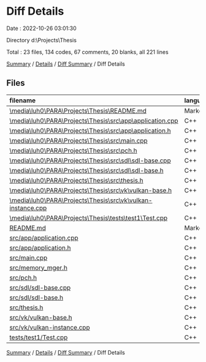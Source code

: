 # Diff Details

Date : 2022-10-26 03:01:30

Directory d:\\Projects\\Thesis

Total : 23 files,  134 codes, 67 comments, 20 blanks, all 221 lines

[Summary](results.md) / [Details](details.md) / [Diff Summary](diff.md) / Diff Details

## Files
| filename | language | code | comment | blank | total |
| :--- | :--- | ---: | ---: | ---: | ---: |
| [\media\luh0\PARA\Projects\Thesis\README.md](/%5Cmedia%5Cluh0%5CPARA%5CProjects%5CThesis%5CREADME.md) | Markdown | -1 | 0 | -1 | -2 |
| [\media\luh0\PARA\Projects\Thesis\src\app\application.cpp](/%5Cmedia%5Cluh0%5CPARA%5CProjects%5CThesis%5Csrc%5Capp%5Capplication.cpp) | C++ | -49 | -3 | -15 | -67 |
| [\media\luh0\PARA\Projects\Thesis\src\app\application.h](/%5Cmedia%5Cluh0%5CPARA%5CProjects%5CThesis%5Csrc%5Capp%5Capplication.h) | C++ | -62 | -5 | -11 | -78 |
| [\media\luh0\PARA\Projects\Thesis\src\main.cpp](/%5Cmedia%5Cluh0%5CPARA%5CProjects%5CThesis%5Csrc%5Cmain.cpp) | C++ | -10 | -16 | -2 | -28 |
| [\media\luh0\PARA\Projects\Thesis\src\pch.h](/%5Cmedia%5Cluh0%5CPARA%5CProjects%5CThesis%5Csrc%5Cpch.h) | C++ | -3 | 0 | -1 | -4 |
| [\media\luh0\PARA\Projects\Thesis\src\sdl\sdl-base.cpp](/%5Cmedia%5Cluh0%5CPARA%5CProjects%5CThesis%5Csrc%5Csdl%5Csdl-base.cpp) | C++ | -102 | 0 | -14 | -116 |
| [\media\luh0\PARA\Projects\Thesis\src\sdl\sdl-base.h](/%5Cmedia%5Cluh0%5CPARA%5CProjects%5CThesis%5Csrc%5Csdl%5Csdl-base.h) | C++ | -20 | 0 | -4 | -24 |
| [\media\luh0\PARA\Projects\Thesis\src\thesis.h](/%5Cmedia%5Cluh0%5CPARA%5CProjects%5CThesis%5Csrc%5Cthesis.h) | C++ | -6 | 0 | -3 | -9 |
| [\media\luh0\PARA\Projects\Thesis\src\vk\vulkan-base.h](/%5Cmedia%5Cluh0%5CPARA%5CProjects%5CThesis%5Csrc%5Cvk%5Cvulkan-base.h) | C++ | -19 | -5 | -7 | -31 |
| [\media\luh0\PARA\Projects\Thesis\src\vk\vulkan-instance.cpp](/%5Cmedia%5Cluh0%5CPARA%5CProjects%5CThesis%5Csrc%5Cvk%5Cvulkan-instance.cpp) | C++ | -27 | 0 | -4 | -31 |
| [\media\luh0\PARA\Projects\Thesis\tests\test1\Test.cpp](/%5Cmedia%5Cluh0%5CPARA%5CProjects%5CThesis%5Ctests%5Ctest1%5CTest.cpp) | C++ | -5 | 0 | -1 | -6 |
| [README.md](/README.md) | Markdown | 1 | 0 | 1 | 2 |
| [src/app/application.cpp](/src/app/application.cpp) | C++ | 55 | 3 | 15 | 73 |
| [src/app/application.h](/src/app/application.h) | C++ | 67 | 5 | 11 | 83 |
| [src/main.cpp](/src/main.cpp) | C++ | 11 | 20 | 3 | 34 |
| [src/memory_mger.h](/src/memory_mger.h) | C++ | 27 | 5 | 9 | 41 |
| [src/pch.h](/src/pch.h) | C++ | 3 | 0 | 1 | 4 |
| [src/sdl/sdl-base.cpp](/src/sdl/sdl-base.cpp) | C++ | 102 | 0 | 14 | 116 |
| [src/sdl/sdl-base.h](/src/sdl/sdl-base.h) | C++ | 20 | 0 | 4 | 24 |
| [src/thesis.h](/src/thesis.h) | C++ | 6 | 0 | 3 | 9 |
| [src/vk/vulkan-base.h](/src/vk/vulkan-base.h) | C++ | 25 | 4 | 8 | 37 |
| [src/vk/vulkan-instance.cpp](/src/vk/vulkan-instance.cpp) | C++ | 116 | 59 | 13 | 188 |
| [tests/test1/Test.cpp](/tests/test1/Test.cpp) | C++ | 5 | 0 | 1 | 6 |

[Summary](results.md) / [Details](details.md) / [Diff Summary](diff.md) / Diff Details